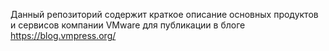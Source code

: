 Данный репозиторий содержит краткое описание основных продуктов и сервисов компании VMware для публикации в блоге https://blog.vmpress.org/
